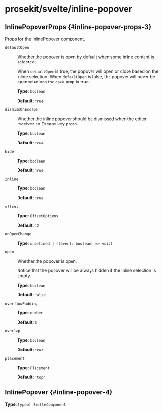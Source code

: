# prosekit/svelte/inline-popover

## InlinePopoverProps {#inline-popover-props-3}

Props for the [InlinePopover](inline-popover.md#inline-popover-4) component.

<dl>

<dt>

`defaultOpen`

</dt>

<dd>

Whether the popover is open by default when some inline content is
selected.

When `defaultOpen` is true, the popover will open or close based on the
inline selection. When `defaultOpen` is false, the popover will never be
opened unless the `open` prop is true.

**Type**: `boolean`

**Default**: `true`

</dd>

<dt>

`dismissOnEscape`

</dt>

<dd>

Whether the inline popover should be dismissed when the editor receives an
Escape key press.

**Type**: `boolean`

**Default**: `true`

</dd>

<dt>

`hide`

</dt>

<dd>

**Type**: `boolean`

**Default**: `true`

</dd>

<dt>

`inline`

</dt>

<dd>

**Type**: `boolean`

**Default**: `true`

</dd>

<dt>

`offset`

</dt>

<dd>

**Type**: `OffsetOptions`

**Default**: `12`

</dd>

<dt>

`onOpenChange`

</dt>

<dd>

**Type**: `undefined | ((event: boolean) => void)`

</dd>

<dt>

`open`

</dt>

<dd>

Whether the popover is open.

Notice that the popover will be always hidden if the inline selection is
empty.

**Type**: `boolean`

**Default**: `false`

</dd>

<dt>

`overflowPadding`

</dt>

<dd>

**Type**: `number`

**Default**: `8`

</dd>

<dt>

`overlap`

</dt>

<dd>

**Type**: `boolean`

**Default**: `true`

</dd>

<dt>

`placement`

</dt>

<dd>

**Type**: `Placement`

**Default**: `"top"`

</dd>

</dl>

## InlinePopover {#inline-popover-4}

**Type**: `typeof SvelteComponent`
